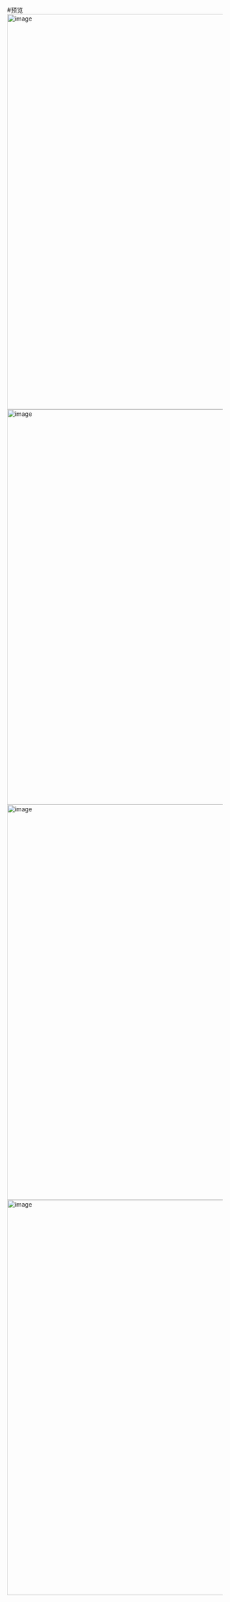 #预览
<img width="1860" height="923" alt="image" src="https://github.com/user-attachments/assets/458ac124-eec1-4733-a29c-c2b2f0b971fd" />
<img width="1860" height="923" alt="image" src="https://github.com/user-attachments/assets/80302f61-6c63-4c73-b804-15c238904390" />
<img width="1860" height="923" alt="image" src="https://github.com/user-attachments/assets/917f4609-c589-430e-b43e-3e0389a21423" />
<img width="1860" height="923" alt="image" src="https://github.com/user-attachments/assets/a0d611db-3131-4805-83e5-69e2d6a955d3" />
